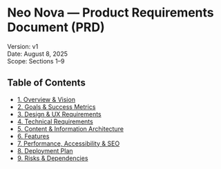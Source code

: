 # Neo Nova — Product Requirements Document (PRD)

Version: v1  
Date: August 8, 2025  
Scope: Sections 1–9

## Table of Contents

- [1. Overview & Vision](./01-overview-and-vision.md)
- [2. Goals & Success Metrics](./02-goals-and-success-metrics.md)
- [3. Design & UX Requirements](./03-design-and-ux-requirements.md)
- [4. Technical Requirements](./04-technical-requirements.md)
- [5. Content & Information Architecture](./05-content-and-information-architecture.md)
- [6. Features](./06-features.md)
- [7. Performance, Accessibility & SEO](./07-performance-accessibility-and-seo.md)
- [8. Deployment Plan](./08-deployment-plan.md)
- [9. Risks & Dependencies](./09-risks-and-dependencies.md)
